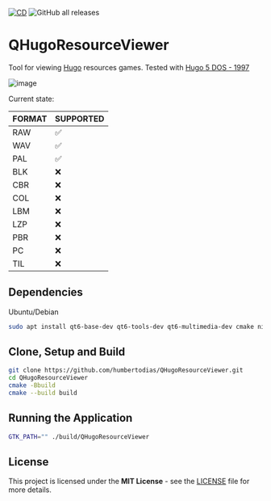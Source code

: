 [![CD](https://github.com/humbertodias/QHugoResourceViewer/actions/workflows/cd.yml/badge.svg)](https://github.com/humbertodias/QHugoResourceViewer/actions/workflows/cd.yml)
![GitHub all releases](https://img.shields.io/github/downloads/humbertodias/QHugoResourceViewer/total)


# QHugoResourceViewer

Tool for viewing [Hugo](https://en.wikipedia.org/wiki/List_of_Hugo_video_games) resources games.
Tested with [Hugo 5 DOS - 1997](https://www.myabandonware.com/game/hugo-5-tqc)


![image](https://github.com/user-attachments/assets/82119de7-8e6d-40a1-bcf9-079984ee071c)



Current state: 

| FORMAT | SUPPORTED |
|--------|-----------|
| RAW    | ✅        |
| WAV    | ✅        |
| PAL    | ✅        |
| BLK    | ❌        |
| CBR    | ❌        |
| COL    | ❌        |
| LBM    | ❌        |
| LZP    | ❌        |
| PBR    | ❌        |
| PC     | ❌        |
| TIL    | ❌        |


## Dependencies

Ubuntu/Debian

```bash
sudo apt install qt6-base-dev qt6-tools-dev qt6-multimedia-dev cmake ninja-build
```

## Clone, Setup and Build

```bash
git clone https://github.com/humbertodias/QHugoResourceViewer.git
cd QHugoResourceViewer
cmake -Bbuild
cmake --build build
```
## Running the Application

```bash
GTK_PATH="" ./build/QHugoResourceViewer
```

## License

This project is licensed under the **MIT License** - see the [LICENSE](LICENSE) file for more details.
